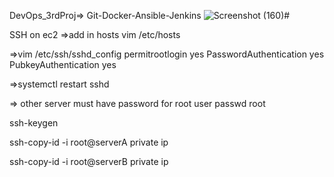 DevOps_3rdProj=> Git-Docker-Ansible-Jenkins
![Screenshot (160)](https://github.com/sm2424/DevOps_3rdProj/assets/91906122/39aff51f-493b-46ed-9eca-53e1d0aa41a3)# 

SSH on ec2
=>add in hosts
vim /etc/hosts

=>vim /etc/ssh/sshd_config
permitrootlogin yes
PasswordAuthentication yes
PubkeyAuthentication yes

=>systemctl restart sshd

=> other server must have password for root user
passwd root

ssh-keygen

ssh-copy-id -i root@serverA private ip

ssh-copy-id -i root@serverB private ip










